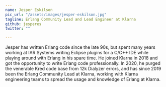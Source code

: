 ```yaml
---
name: Jesper Eskilson
pic_url: "/assets/images/jesper-eskilson.jpg"
tagline: Erlang Community Lead and Lead Engineer at Klarna
github: jesperes
twitter: ""

---
```

Jesper has written Erlang code since the late 90s, but spent many years working at IAR Systems writing Eclipse plugins for a C/C++ IDE while playing around with Erlang in his spare time. He joined Klarna in 2018 and got the opportunity to write Erlang code professionally. In 2020, he purged the venerable Kred code base from 12k Dialyzer errors, and has since 2019 been the Erlang Community Lead at Klarna, working with Klarna engineering teams to spread the usage and knowledge of Erlang at Klarna.